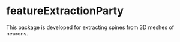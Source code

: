 # featureExtractionParty
This package is developed for extracting spines from 3D meshes of neurons.

